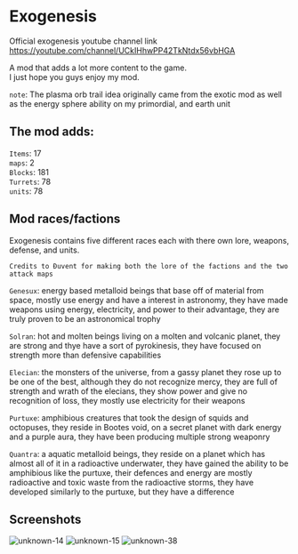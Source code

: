 # Exogenesis

Official exogenesis youtube channel link https://youtube.com/channel/UCkIHhwPP42TkNtdx56vbHGA

A mod that adds a lot more content to the game.
<br>I just hope you guys enjoy my mod.

`note`: The plasma orb trail idea originally came from the exotic mod as well as the energy sphere ability on my primordial, and earth unit

## The mod adds: 
`Items`: 17
<br>`maps`: 2
<br>`Blocks`: 181
<br>`Turrets`: 78
<br>`units`: 78

## Mod races/factions 
Exogenesis contains five different races each with there own lore, weapons, defense, and units.

`Credits to Đuvent for making both the lore of the factions and the two attack maps`

`Genesux`: energy based metalloid beings that base off of material from space, mostly use energy and have a interest in astronomy, they have made weapons using energy, electricity, and power to their advantage, they are truly proven to be an astronomical trophy

`Solran`: hot and molten beings living on a molten and volcanic planet, they are strong and thye have a sort of pyrokinesis, they have focused on strength more than defensive capabilities

`Elecian`: the monsters of the universe, from a gassy planet they rose up to be one of the best, although they do not recognize mercy, they are full of strength and wrath of the elecians, they show power and give no recognition of loss, they mostly use electricity for their weapons

`Purtuxe`: amphibious creatures that took the design of squids and octopuses, they reside in Bootes void, on a secret planet with dark energy and a purple aura, they have been producing multiple strong weaponry

`Quantra`: a aquatic metalloid beings, they reside on a planet which has almost all of it in a radioactive underwater, they have gained the ability to be amphibious like the purtuxe, their defences and energy are mostly radioactive and toxic waste from the radioactive storms, they have developed similarly to the purtuxe, but they have a difference

## Screenshots
![unknown-14](https://user-images.githubusercontent.com/68311340/118233805-7227c080-b460-11eb-99cd-5ab35cecb273.png)
![unknown-15](https://user-images.githubusercontent.com/68311340/118233809-7358ed80-b460-11eb-8077-b3304aab2e0d.png)
![unknown-38](https://user-images.githubusercontent.com/68311340/130359909-ac7c29a2-f6ea-4b07-a68a-d8beeba6b93a.png)

